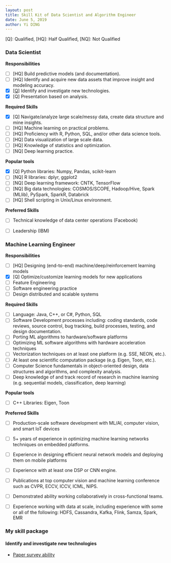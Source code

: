 ```yaml
---
layout: post
title: Skill Kit of Data Scientist and Algorithm Engineer
date: June 5, 2019
author: Yi DING
---
```


[Q]: Qualified, [HQ]: Half Qualified, [NQ]: Not Qualified

### Data Scientist

**Responsibilities**

* [ ] [HQ] Build predictive models (and documentation).
* [ ] [HQ] Identify and acquire new data assets that improve insight and modeling accuracy.
* [x] [[Q]](#identify-and-investigate-new-technologies) Identify and investigate new technologies.
* [x] [Q] Presentation based on analysis.

**Required Skills**

- [x] [Q] Navigate/analyze large scale/messy data, create data structure and mine insights.
- [ ] [HQ] Machine learning on practical problems.
- [ ] [HQ] Proficiency with R, Python, SQL, and/or other data science tools.
- [ ] [HQ] Data visualization of large scale data.
- [ ] [HQ] Knowledge of statistics and optimization.
- [ ] [NQ] Deep learning practice.

**Popular tools**

* [x] [Q] Python libraries: Numpy, Pandas, scikit-learn
* [ ] [NQ] R libraries: dplyr, ggplot2
* [ ] [NQ] Deep learning framework: CNTK, TensorFlow
* [ ] [NQ] Big data technologies: COSMOS/SCOPE, Hadoop/Hive, Spark (MLlib), PySpark, SparkR, Databrick
* [ ] [HQ] Shell scripting in Unix/Linux environment.

**Preferred Skills**

* [ ] Technical knowledge of data center operations (Facebook)
* [ ] Leadership (IBM)



### Machine Learning Engineer

**Responsibilities**

* [ ] [HQ] Designing (end-to-end) machine/deep/reinforcement learning models
* [x] [Q] Optimize/customize learning models for new applications
* [ ] Feature Engineering
* [ ] Software engineering practice
* [ ] Design distributed and scalable systems

**Required Skills**

* [ ] Language: Java, C++, or C#, Python, SQL
* [ ] Software Development processes including: coding standards, code reviews, source control, bug tracking, build processes, testing, and design documentation.
* [ ] Porting ML algorithms to hardware/software platforms
* [ ] Optimizing ML software algorithms with hardware acceleration techniques
* [ ] Vectorization techniques on at least one platform (e.g. SSE, NEON, etc.).
* [ ] At least one scientific computation package (e.g. Eigen, Toon, etc.).
* [ ] Computer Science fundamentals in object-oriented design, data structures and algorithms, and complexity analysis.
* [ ] Deep knowledge of and track record of research in machine learning (e.g. sequential models, classification, deep learning)

**Popular tools**

* [ ] C++ Libraries: Eigen, Toon

**Preferred Skills**

* [ ] Production-scale software development with ML/AI, computer vision, and smart IoT devices
* [ ] 5+ years of experience in optimizing machine learning networks techniques on embedded platforms.
* [ ] Experience in designing efficient neural network models and deploying them on mobile platforms
* [ ] Experience with at least one DSP or CNN engine.
* [ ] Publications at top computer vision and machine learning conference such as CVPR, ECCV, ICCV, ICML, NIPS.
* [ ] Demonstrated ability working collaboratively in cross-functional teams.
* [ ] Experience working with data at scale, including experience with some or all of the following: HDFS, Cassandra, Kafka, Flink, Samza, Spark, EMR



### My skill package

#### Identify and investigate new technologies

* [Paper survey ability](https://dymodi.github.io/Research/Literature-Survey)